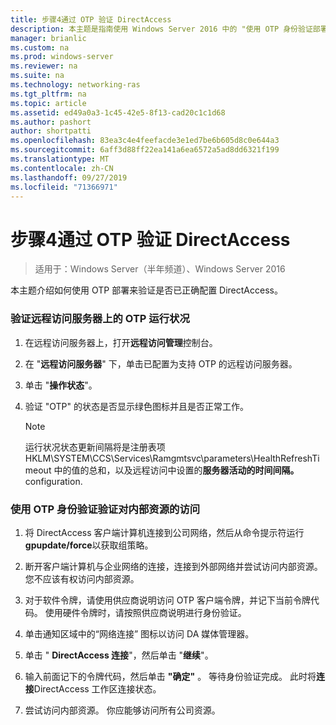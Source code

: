 ```yaml
---
title: 步骤4通过 OTP 验证 DirectAccess
description: 本主题是指南使用 Windows Server 2016 中的 "使用 OTP 身份验证部署远程访问" 指南的一部分。
manager: brianlic
ms.custom: na
ms.prod: windows-server
ms.reviewer: na
ms.suite: na
ms.technology: networking-ras
ms.tgt_pltfrm: na
ms.topic: article
ms.assetid: ed49a0a3-1c45-42e5-8f13-cad20c1c1d68
ms.author: pashort
author: shortpatti
ms.openlocfilehash: 83ea3c4e4feefacde3e1ed7be6b605d8c0e644a3
ms.sourcegitcommit: 6aff3d88ff22ea141a6ea6572a5ad8dd6321f199
ms.translationtype: MT
ms.contentlocale: zh-CN
ms.lasthandoff: 09/27/2019
ms.locfileid: "71366971"
---
```

# <a name="step-4-verify-directaccess-with-otp"></a>步骤4通过 OTP 验证 DirectAccess

>适用于：Windows Server（半年频道）、Windows Server 2016

本主题介绍如何使用 OTP 部署来验证是否已正确配置 DirectAccess。
  
### <a name="to-verify-otp-health-on-the-remote-access-server"></a>验证远程访问服务器上的 OTP 运行状况

1. 在远程访问服务器上，打开**远程访问管理**控制台。  

2. 在 "**远程访问服务器**" 下，单击已配置为支持 OTP 的远程访问服务器。  

3. 单击 "**操作状态**"。  

4. 验证 "OTP" 的状态是否显示绿色图标并且是否正常工作。  
  
    > [!NOTE]  
    > 运行状况状态更新间隔将是注册表项 HKLM\SYSTEM\CCS\Services\Ramgmtsvc\parameters\HealthRefreshTimeout 中的值的总和，以及远程访问中设置的**服务器活动的时间间隔。** configuration.  
  
### <a name="to-verify-access-to-internal-resources-using-otp-authentication"></a>使用 OTP 身份验证验证对内部资源的访问  
  
1.  将 DirectAccess 客户端计算机连接到公司网络，然后从命令提示符运行**gpupdate/force**以获取组策略。  
  
2.  断开客户端计算机与企业网络的连接，连接到外部网络并尝试访问内部资源。 您不应该有权访问内部资源。  
  
3.  对于软件令牌，请使用供应商说明访问 OTP 客户端令牌，并记下当前令牌代码。 使用硬件令牌时，请按照供应商说明进行身份验证。  
  
4.  单击通知区域中的“网络连接” 图标以访问 DA 媒体管理器。  
  
5.  单击 " **DirectAccess 连接**"，然后单击 "**继续**"。  
  
6.  输入前面记下的令牌代码，然后单击 **"确定"** 。 等待身份验证完成。 此时将**连接**DirectAccess 工作区连接状态。  
  
7.  尝试访问内部资源。 你应能够访问所有公司资源。  
  


